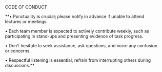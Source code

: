 CODE OF CONDUCT

**• Punctuality is crucial; please notify in advance if unable to attend lectures or meetings.

• Each team member is expected to actively contribute weekly, such as participating in stand-ups and presenting evidence of task progress.

• Don't hesitate to seek assistance, ask questions, and voice any confusion or concerns.

• Respectful listening is essential, refrain from interrupting others during discussions.**
